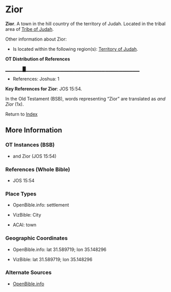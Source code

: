 # Zior
**Zior**. 
A town in the hill country of the territory of Judah. 
Located in the tribal area of [Tribe of Judah](../../../groups/md/acai/Judah.md). 




Other information about Zior:


* Is located within the following region(s): 
[Territory of Judah](TerritoryOfJudah.md). 


**OT Distribution of References**

▁▁▁▁▁█▁▁▁▁▁▁▁▁▁▁▁▁▁▁▁▁▁▁▁▁▁▁▁▁▁▁▁▁▁▁▁▁▁
* References: Joshua: 1



**Key References for Zior**: 
JOS 15:54. 


In the Old Testament (BSB), words representing “Zior” are translated as 
*and Zior* (1x). 




Return to [Index](00-Index.md)

## More Information

### OT Instances (BSB)

* and Zior (JOS 15:54)



### References (Whole Bible)

* JOS 15:54


### Place Types

* OpenBible.info: settlement

* VizBible: City

* ACAI: town



### Geographic Coordinates

* OpenBible.info: lat 31.589719; lon 35.148296

* VizBible: lat 31.589719; lon 35.148296



### Alternate Sources

* [OpenBible.info](https://www.openbible.info/geo/ancient/ac2907d)



